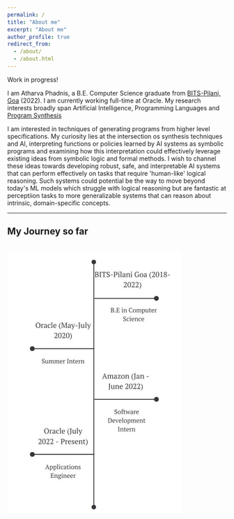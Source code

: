 ```yaml
---
permalink: /
title: "About me"
excerpt: "About me"
author_profile: true
redirect_from: 
  - /about/
  - /about.html
---
```


Work in progress!

I am Atharva Phadnis, a B.E. Computer Science graduate from [BITS-Pilani, Goa](https://www.bits-pilani.ac.in/goa/) (2022). I am currently working full-time at Oracle. My research interests broadly span Artificial Intelligence, Programming Languages and [Program Synthesis](https://en.wikipedia.org/wiki/Program_synthesis)


I am interested in techniques of generating programs from higher level specifications. My curiosity lies at the intersection os synthesis techniques and AI, interpreting functions or policies learned by AI systems as symbolic programs and examining how this interpretation could effectively leverage existing ideas from symbolic logic and formal methods. I wish to channel these ideas towards developing robust, safe, and interpretable AI systems that can perform effectively on tasks that require 'human-like' logical reasoning. Such systems could potential be the way to move beyond today's ML models which struggle with logical reasoning but are fantastic at perceptiion tasks to more generalizable systems that can reason about intrinsic, domain-specific concepts.

---

## My Journey so far
<br>
<img src='/images/timeline.jpg'>
